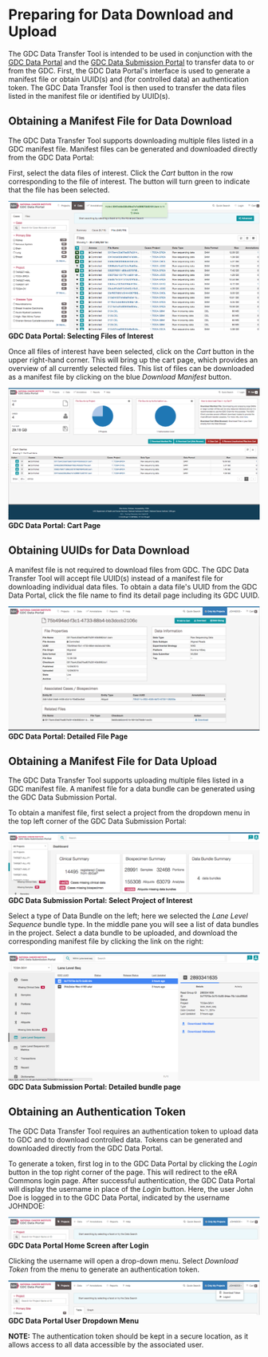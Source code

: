 # Preparing for Data Download and Upload

The GDC Data Transfer Tool is intended to be used in conjunction with the [GDC Data Portal](https://gdc-portal.nci.nih.gov) and the [GDC Data Submission Portal](https://gdc-portal.nci.nih.gov/submission/) to transfer data to or from the GDC. First, the GDC Data Portal&#39;s interface is used to generate a manifest file or obtain UUID(s) and (for controlled data) an authentication token. The GDC Data Transfer Tool is then used to transfer the data files listed in the manifest file or identified by UUID(s).

## Obtaining a Manifest File for Data Download

The GDC Data Transfer Tool supports downloading multiple files listed in a GDC manifest file. Manifest files can be generated and downloaded directly from the GDC Data Portal:

First, select the data files of interest. Click the *Cart* button in the row corresponding to the file of interest. The button will turn green to indicate that the file has been selected.

![GDC Data Portal: Selecting Files of Interest](images/04-01_Data-Portal-Selecting-Files.png)
**GDC Data Portal: Selecting Files of Interest**

Once all files of interest have been selected, click on the *Cart* button in the upper right-hand corner. This will bring up the cart page, which provides an overview of all currently selected files. This list of files can be downloaded as a manifest file by clicking on the blue *Download Manifest* button.

![GDC Data Portal: Cart Page](images/04-02-Data-Portal-Cart-Page.png)
**GDC Data Portal: Cart Page**

## Obtaining UUIDs for Data Download

A manifest file is not required to download files from GDC. The GDC Data Transfer Tool will accept file UUID(s) instead of a manifest file for downloading individual data files. To obtain a data file's UUID from the GDC Data Portal, click the file name to find its detail page including its GDC UUID.

![GDC Data Portal: Detailed File Page](images/04-03-data-portal-file-detail-page.png)
**GDC Data Portal: Detailed File Page**

## Obtaining a Manifest File for Data Upload

The GDC Data Transfer Tool supports uploading multiple files listed in a GDC manifest file. A manifest file for a data bundle can be generated using the GDC Data Submission Portal.

To obtain a manifest file, first select a project from the dropdown menu in the top left corner of the GDC Data Submission Portal:

![GDC Data Submission Portal: Select Project of Interest](images/04-04_Submission-Portal-select-project.png)
**GDC Data Submission Portal: Select Project of Interest**

Select a type of Data Bundle on the left; here we selected the *Lane Level Sequence* bundle type. In the middle pane you will see a list of data bundles in the project. Select a data bundle to be uploaded, and download the corresponding manifest file by clicking the link on the right:

![GDC Data Submission Portal: Detailed bundle page](images/04-05_submission-portal-download-manifest.png)
**GDC Data Submission Portal: Detailed bundle page**

## Obtaining an Authentication Token

The GDC Data Transfer Tool requires an authentication token to upload data to GDC and to download controlled data. Tokens can be generated and downloaded directly from the GDC Data Portal.

To generate a token, first log in to the GDC Data Portal by clicking the *Login* button in the top right corner of the page. This will redirect to the eRA Commons login page. After successful authentication, the GDC Data Portal will display the username in place of the *Login* button. Here, the user John Doe&nbsp;is logged in to the GDC Data Portal, indicated by the username JOHNDOE:

![GDC Data Portal Home Screen after Login](images/04-06_gdc-data-portal-home-screen-after-login.png)
**GDC Data Portal Home Screen after Login**

Clicking the username will open a drop-down menu. Select *Download Token* from the menu to generate an authentication token.

![GDC Data Portal User Dropdown Menu](images/04-07-data-portal-user-dropdown-menu.png)
**GDC Data Portal User Dropdown Menu**

**NOTE:** The authentication token should be kept in a secure location, as it allows access to all data accessible by the associated user.
